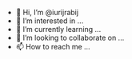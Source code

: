 - 👋 Hi, I’m @iurijrabij
- 👀 I’m interested in ...
- 🌱 I’m currently learning ...
- 💞️ I’m looking to collaborate on ...
- 📫 How to reach me ...

<!---
iurijrabij/iurijrabij is a ✨ special ✨ repository because its `README.md` (this file) appears on your GitHub profile.
You can click the Preview link to take a look at your changes.
--->
